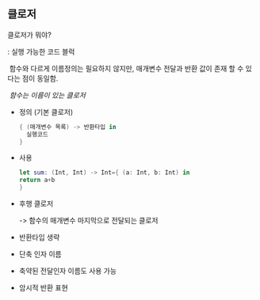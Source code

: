 <h2>클로저</h2>

클로저가 뭐야?

: 실행 가능한 코드 블럭

​	함수와 다르게 이름정의는 필요하지 않지만, 매개변수 전달과 반환 값이 존재 할 수 있다는 점이 동일함.

​	_함수는 이름이 있는 클로저_

- 정의 (기본 클로저)

  ```swift
  { (매개변수 목록) -> 반환타입 in
  	실행코드
  }
  ```

- 사용

  ```swift
  let sum: (Int, Int) -> Int={ (a: Int, b: Int) in
  return a+b
  }
  ```

- 후행 클로저

  -> 함수의 매개변수 마지막으로 전달되는 클로저

- 반환타입 생략

- 단축 인자 이름

- 축약된 전달인자 이름도 사용 가능

- 암시적 반환 표현